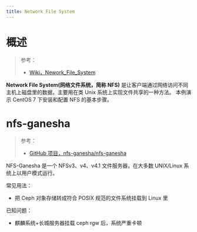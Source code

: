 ```yaml
---
title: Network File System
---
```


# 概述

> 参考：
> - [Wiki，Nework_File_System](https://en.wikipedia.org/wiki/Network_File_System)

**Network File System(网络文件系统，简称 NFS)** 是让客户端通过网络访问不同主机上磁盘里的数据，主要用在类 Unix 系统上实现文件共享的一种方法。 本例演示 CentOS 7 下安装和配置 NFS 的基本步骤。

# nfs-ganesha

> 参考：
> - [GitHub 项目，nfs-ganesha/nfs-ganesha](https://github.com/nfs-ganesha/nfs-ganesha)

NFS-Ganesha 是一个 NFSv3、v4、v4.1 文件服务器，在大多数 UNIX/Linux 系统上以用户模式运行。

常见用法：
- 把 Ceph 对象存储转成符合 POSIX 规范的文件系统挂载到 Linux 里

已知问题：
- 麒麟系统+长城服务器挂载 ceph rgw 后，系统严重卡顿
